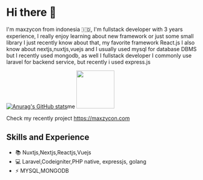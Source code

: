 # Hi there 👋

I'm maxzycon from indonesia 🇮🇩, I'm fullstack developer with 3 years experience, I really enjoy learning about new framework or just some small library I just recently know about that, my favorite framework React.js I also know about nextjs,nuxtjs,vuejs and I usually used mysql for database DBMS but I recently used mongodb, as well I fullstack developer I commonly use laravel for backend service, but recently i used express.js

[![Anurag's GitHub stats](https://github-readme-stats.vercel.app/api?username=Maxzycon&theme=prussian)](https://github.com/Maxzycon/github-readme-stats)me <img src='https://raw.githubusercontent.com/ShahriarShafin/ShahriarShafin/main/Assets/handshake.gif' width="100px">

Check my recently project https://maxzycon.com

## Skills and Experience
* 📚 Nuxtjs,Nextjs,Reactjs,Vuejs
* 💻 Laravel,Codeigniter,PHP native, expressjs, golang
* ⚡️ MYSQL,MONGODB

<!--
**Maxzycon/Maxzycon** is a ✨ _special_ ✨ repository because its `README.md` (this file) appears on your GitHub profile.

Here are some ideas to get you started:

- 🔭 I’m currently working on ...
- 🌱 I’m currently learning ...
- 👯 I’m looking to collaborate on ...
- 🤔 I’m looking for help with ...
- 💬 Ask me about ...
- 📫 How to reach me: ...
- 😄 Pronouns: ...
- ⚡ Fun fact: ...
-->
